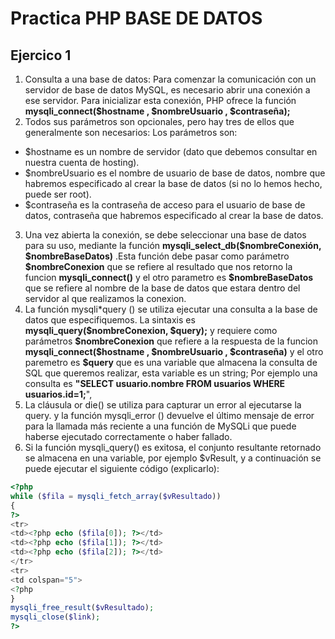 # Practica PHP BASE DE DATOS

## Ejercico 1

1. Consulta a una base de datos: Para comenzar la comunicación con un servidor de base de datos MySQL, es
   necesario abrir una conexión a ese servidor. Para inicializar esta conexión, PHP ofrece la función **mysqli_connect($hostname , $nombreUsuario , $contraseña);**
2. Todos sus parámetros son opcionales, pero hay tres de ellos que generalmente son necesarios:
   Los parámetros son:

- $hostname es un nombre de servidor (dato que debemos consultar en nuestra cuenta de hosting).
- $nombreUsuario es el nombre de usuario de base de datos, nombre que habremos especificado al crear la base de datos (si no lo hemos hecho, puede ser root).
- $contraseña es la contraseña de acceso para el usuario de base de datos, contraseña que habremos especificado al crear la base de datos.

3. Una vez abierta la conexión, se debe seleccionar una base de datos para su uso, mediante la función **mysqli_select_db(\$nombreConexión, \$nombreBaseDatos)**
   .Esta función debe pasar como parámetro **\$nombreConexion** que se refiere al resultado que nos retorno la funcion **mysqli_connect()** y el otro parametro es **\$nombreBaseDatos** que se refiere al nombre de la base de datos que estara dentro del servidor al que realizamos la conexion.
4. La función mysqli\*query () se utiliza ejecutar una consulta a la base de datos que especifiquemos. La sintaxis es **mysqli_query(\$nombreConexion, \$query);** y requiere como parámetros **\$nombreConexion** que refiere a la respuesta de la funcion **mysqli_connect(\$hostname , \$nombreUsuario , \$contraseña)** y el otro paremetro es **\$query** que es una variable que almacena la consulta de SQL que queremos realizar, esta variable es un string; Por ejemplo una consulta es **"SELECT usuario.nombre FROM usuarios WHERE usuarios.id=1;**",
5. La cláusula or die() se utiliza para capturar un error al ejecutarse la query.
   y la función mysqli_error () devuelve el último mensaje de error para la llamada más reciente a una función de MySQLi que puede haberse ejecutado correctamente o haber fallado.
6. Si la función mysqli_query() es exitosa, el conjunto resultante retornado se almacena en una variable, por ejemplo
   $vResult, y a continuación se puede ejecutar el siguiente código (explicarlo):

```php
<?php
while ($fila = mysqli_fetch_array($vResultado))
{
?>
<tr>
<td><?php echo ($fila[0]); ?></td>
<td><?php echo ($fila[1]); ?></td>
<td><?php echo ($fila[2]); ?></td>
</tr>
<tr>
<td colspan="5">
<?php
}
mysqli_free_result($vResultado);
mysqli_close($link);
?>
```
